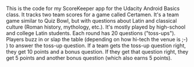 This is the code for my ScoreKeeper app for the Udacity Android Basics class. It tracks two team scores for a game called Certamen. It's a team game similar to Quiz Bowl, but with questions about Latin and classical culture (Roman history, mythology, etc.). It's mostly played by high-school and college Latin students. Each round has 20 questions ("toss-ups"). Players buzz in or slap the table (depending on how hi-tech the venue is ;-) ) to answer the toss-up question. If a team gets the toss-up question right, they get 10 points and a bonus question. If they get that question right, they get 5 points and another bonus question (which also earns 5 points). 

